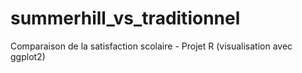 # summerhill_vs_traditionnel
Comparaison de la satisfaction scolaire - Projet R (visualisation avec ggplot2)

